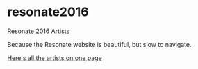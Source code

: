 # resonate2016
Resonate 2016 Artists

Because the Resonate website is beautiful, but slow to navigate.

[Here's all the artists on one page](http://www.darrenmothersele.com/resonate2016/)
